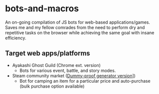 # bots-and-macros
An on-going compilation of JS bots for web-based applications/games. Saves me and my fellow comrades from the need to perform dry and repetitive tasks on the browser while achieving the same goal with insane efficiency.

## Target web apps/platforms
* Ayakashi Ghost Guild (Chrome ext. version)
  * Bots for various event, battle, and story modes.
* Steam community market ([Dummy-proof generator version]("http://konishi.graphics/test/")])
  * Bot for camping an item for a particular price and auto-purchase (bulk purchase option available)
